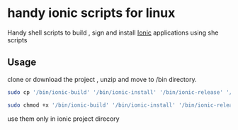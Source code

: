 # handy ionic scripts for linux

Handy shell scripts to build , sign and install [Ionic](https://ionicframework.com/) applications using she scripts

## Usage

clone or download the project , unzip and move to /bin directory.

```bash
sudo cp '/bin/ionic-build' '/bin/ionic-install' '/bin/ionic-release' '/bin/ionic-sign' '/bin/ionic-update' /bin

sudo chmod +x '/bin/ionic-build' '/bin/ionic-install' '/bin/ionic-release' '/bin/ionic-sign' '/bin/ionic-update'
```
use them only in ionic project direcory
